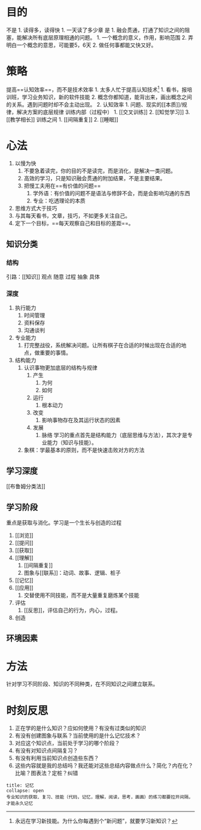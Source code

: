 # 目的
不是
	1. 读得多，读得快
		1. 一天读了多少章
是
	1. 融会贯通，打通了知识之间的阻塞，能解决所有底层原理相通的问题。
		1. 一个概念的意义，作用，影响范围
		2. 弄明白一个概念的意思，可能要5，6天
	2. 做任何事都能又快又好。

# 策略
提高==认知效率==，而不是技术效率
	1. 太多人忙于提高认知技术[^1]
		1. 看书，报培训班，学习业务知识，新的软件技能
		2. 概念你都知道，能背出来，画出概念之间的关系。遇到问题时却不会主动出现。
	2. 认知效率
		1. 问题、现实的[[本质]]/规律，解决方案的底层规律
训练内部（过程中）
	1. [[交叉训练]]
	2. [[知觉学习]]
	3. [[教学相长]]
训练之间
	1. [[间隔重复]]
	2. [[睡眠]]
# 心法
1. 以慢为快
	1. 不要急着读完，你的目的不是读完，而是消化，是解决一类问题。
	2. 高效的学习，只是知识融会贯通的附加结果，不是主要结果。
	3. 把慢工夫用在==有价值的问题==
		1. 学外语：有价值的问题不是语法与修辞不会，而是会影响沟通的东西
		2. 专业：吃透理论的本质
2. 思维方式大于技巧
3. 与其每天看书，文章，技巧，不如更多关注自己。
4. 定下一个目标，==每天观察自己和目标的差距==。

## 知识分类
### 结构
引路：[[知识]]
观点
随意
过程
抽象
具体
### 深度
1. 执行能力
	1. 时间管理
	2. 资料保存
	3. 沟通谈判
2. 专业能力
	1. 打完整战役，系统解决问题。让所有棋子在合适的时候出现在合适的地点，做重要的事情。
3. 结构能力
	1. 认识事物更加底层的结构与规律
		1. 产生
			1. 为何
			2. 如何
		2. 运行
			1. 根本动力
		3. 改变
			1. 影响事物存在及其运行状态的因素
		4. 发展
			1. 脉络
学习的重点首先是结构能力（底层思维与方法），其次才是专业能力（知识与技能）。
	1. 象棋：学最基本的原则，而不是快速击败对方的方法
## 学习深度
[[布鲁姆分类法]]
## 学习阶段
重点是获取与消化。学习是一个生长与创造的过程
1. [[浏览]]
2. [[提问]]
3. [[获取]]
4. [[理解]]
	1. [[间隔重复]]
	2. 图象与[[联系]]：动词、故事、逻辑、桩子
5. [[记忆]]
6. [[应用]]
	1. 交替使用不同技能，而不是大量重复磨炼某个技能
7. 评估
	1. [[反思]]，评估自己的行为，内心，过程。
8. 创造
## 环境因素
# 方法
针对学习不同阶段、知识的不同种类，在不同知识之间建立联系。
# 时刻反思
1. 正在学的是什么知识？应如何使用？有没有过类似的知识
2. 有没有创建图象与联系？当前使用的是什么记忆技术？
3. 对应这个知识点，当前处于学习的哪个阶段？
4. 有没有对知识点间隔复习？
5. 有没有利用当前知识点创造些东西？
6. 这些内容就是我的总结吗？我还能对这些总结内容做点什么？简化？内在化？比喻？图表法？定桩？纠错
```ad-note
title: 记忆
collapse: open
专业知识的获取、复习、技能（代码，记忆，理解，阅读，思考，画画）的练习都要拉开间隔，才能永久记忆

```

[^1]: 永远在学习新技能。为什么你每遇到个“新问题”，就要学习新知识？